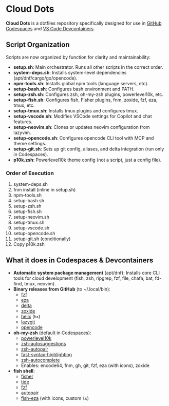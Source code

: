 # Cloud Dots

**Cloud Dots** is a dotfiles repository specifically designed for use in [GitHub Codespaces](https://docs.github.com/en/codespaces/setting-your-user-preferences/personalizing-github-codespaces-for-your-account) and [VS Code Devcontainers](https://code.visualstudio.com/docs/devcontainers/containers#_personalizing-with-dotfile-repositories).

## Script Organization

Scripts are now organized by function for clarity and maintainability:

- **setup.sh**: Main orchestrator. Runs all other scripts in the correct order.
- **system-deps.sh**: Installs system-level dependencies (apt/dnf/cargo/go/opencode).
- **npm-tools.sh**: Installs global npm tools (language servers, etc).
- **setup-bash.sh**: Configures bash environment and PATH.
- **setup-zsh.sh**: Configures zsh, oh-my-zsh plugins, powerlevel10k, etc.
- **setup-fish.sh**: Configures fish, Fisher plugins, fnm, zoxide, fzf, eza, tmux, etc.
- **setup-tmux.sh**: Installs tmux plugins and configures tmux.
- **setup-vscode.sh**: Modifies VSCode settings for Copilot and chat features.
- **setup-neovim.sh**: Clones or updates neovim configuration from lazyvim.
- **setup-opencode.sh**: Configures opencode CLI tool with MCP and theme settings.
- **setup-git.sh**: Sets up git config, aliases, and delta integration (run only in Codespaces).
- **p10k.zsh**: Powerlevel10k theme config (not a script, just a config file).

### Order of Execution

1. system-deps.sh
2. fnm install (inline in setup.sh)
3. npm-tools.sh
4. setup-bash.sh
5. setup-zsh.sh
6. setup-fish.sh
7. setup-neovim.sh
8. setup-tmux.sh
9. setup-vscode.sh
10. setup-opencode.sh
11. setup-git.sh (conditionally)
12. Copy p10k.zsh

## What it does in Codespaces & Devcontainers

- **Automatic system package management** (apt/dnf): Installs core CLI tools for cloud development (fish, zsh, ripgrep, fzf, file, chafa, bat, fd-find, tmux, neovim).
- **Binary releases from GitHub** (to ~/.local/bin):
  - [fzf](https://github.com/junegunn/fzf)
  - [eza](https://github.com/eza-community/eza)
  - [delta](https://github.com/dandavison/delta)
  - [zoxide](https://github.com/ajeetdsouza/zoxide)
  - [helix](https://github.com/helix-editor/helix) (`hx`)
  - [lazygit](https://github.com/jesseduffield/lazygit)
  - [opencode](https://github.com/scaryrawr/opencode)
- **oh-my-zsh** (default in Codespaces):
  - [powerlevel10k](https://github.com/romkatv/powerlevel10k)
  - [zsh-autosuggestions](https://github.com/zsh-users/zsh-autosuggestions)
  - [zsh-autopair](https://github.com/hlissner/zsh-autopair)
  - [fast-syntax-highlighting](https://github.com/zdharma-continuum/fast-syntax-highlighting)
  - [zsh-autocomplete](https://github.com/marlonrichert/zsh-autocomplete)
  - Enables: encode64, fnm, gh, git, fzf, eza (with icons), zoxide
- **fish shell**:
  - [fisher](https://github.com/jorgebucaran/fisher)
  - [tide](https://github.com/IlanCosman/tide)
  - [fzf](https://github.com/PatrickF1/fzf.fish)
  - [autopair](https://github.com/jorgebucaran/autopair.fish)
  - [fish-eza](https://github.com/scaryrawr/fish-eza) (with icons, custom `ls`)